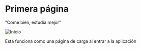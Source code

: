 # Primera página
"Come bien, estudia mejor"

![Inicio](https://github.com/BenitoHernandez333/Mystery-Inc-proyecto/blob/patch-2/imageninicio11111111111111111111111.png?raw=true)

Esta funciona como una página de carga al entrar a la aplicación

